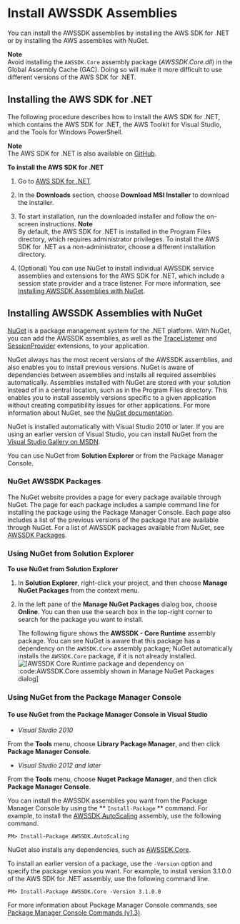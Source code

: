 # Install AWSSDK Assemblies<a name="net-dg-install-assemblies"></a>

You can install the AWSSDK assemblies by installing the AWS SDK for \.NET or by installing the AWS assemblies with NuGet\.

**Note**  
Avoid installing the `AWSSDK.Core` assembly package \(*AWSSDK\.Core\.dll*\) in the Global Assembly Cache \(GAC\)\. Doing so will make it more difficult to use different versions of the AWS SDK for \.NET\.

## Installing the AWS SDK for \.NET<a name="net-dg-install-net-sdk"></a>

The following procedure describes how to install the AWS SDK for \.NET, which contains the AWS SDK for \.NET, the AWS Toolkit for Visual Studio, and the Tools for Windows PowerShell\.

**Note**  
The AWS SDK for \.NET is also available on [GitHub](https://github.com/aws/aws-sdk-net)\.

**To install the AWS SDK for \.NET**

1. Go to [AWS SDK for \.NET](https://aws.amazon.com/sdk-for-net/)\.

1. In the **Downloads** section, choose **Download MSI Installer** to download the installer\.

1. To start installation, run the downloaded installer and follow the on\-screen instructions\.
**Note**  
By default, the AWS SDK for \.NET is installed in the Program Files directory, which requires administrator privileges\. To install the AWS SDK for \.NET as a non\-administrator, choose a different installation directory\.

1. \(Optional\) You can use NuGet to install individual AWSSDK service assemblies and extensions for the AWS SDK for \.NET, which include a session state provider and a trace listener\. For more information, see [Installing AWSSDK Assemblies with NuGet](#net-dg-nuget)\.

## Installing AWSSDK Assemblies with NuGet<a name="net-dg-nuget"></a>

 [NuGet](http://nuget.org/) is a package management system for the \.NET platform\. With NuGet, you can add the AWSSDK assemblies, as well as the [TraceListener](http://www.nuget.org/packages/AWS.TraceListener) and [SessionProvider](http://www.nuget.org/packages/AWS.SessionProvider) extensions, to your application\.

NuGet always has the most recent versions of the AWSSDK assemblies, and also enables you to install previous versions\. NuGet is aware of dependencies between assemblies and installs all required assemblies automatically\. Assemblies installed with NuGet are stored with your solution instead of in a central location, such as in the Program Files directory\. This enables you to install assembly versions specific to a given application without creating compatibility issues for other applications\. For more information about NuGet, see the [NuGet documentation](http://docs.nuget.org/)\.

NuGet is installed automatically with Visual Studio 2010 or later\. If you are using an earlier version of Visual Studio, you can install NuGet from the [Visual Studio Gallery on MSDN](http://visualstudiogallery.msdn.microsoft.com/27077b70-9dad-4c64-adcf-c7cf6bc9970c)\.

You can use NuGet from **Solution Explorer** or from the Package Manager Console\.

### NuGet AWSSDK Packages<a name="nuget-awssdk-packages"></a>

The NuGet website provides a page for every package available through NuGet\. The page for each package includes a sample command line for installing the package using the Package Manager Console\. Each page also includes a list of the previous versions of the package that are available through NuGet\. For a list of AWSSDK packages available from NuGet, see [AWSSDK Packages](http://www.nuget.org/profiles/awsdotnet)\.

### Using NuGet from Solution Explorer<a name="package-install-gui"></a>

**To use NuGet from Solution Explorer**

1. In **Solution Explorer**, right\-click your project, and then choose **Manage NuGet Packages** from the context menu\.

1. In the left pane of the **Manage NuGet Packages** dialog box, choose **Online**\. You can then use the search box in the top\-right corner to search for the package you want to install\.

   The following figure shows the **AWSSDK \- Core Runtime** assembly package\. You can see NuGet is aware that this package has a dependency on the `AWSSDK.Core` assembly package; NuGet automatically installs the `AWSSDK.Core` package, if it is not already installed\.  
![\[AWSSDK Core Runtime package and dependency on :code:`AWSSDK.Core` assembly shown in Manage NuGet Packages dialog\]](http://docs.aws.amazon.com/sdk-for-net/v3/developer-guide/images/nuget-install-vs-dlg.png)

### Using NuGet from the Package Manager Console<a name="package-install-cmd"></a>

#### To use NuGet from the Package Manager Console in Visual Studio<a name="w3aab7c13b9c15b3"></a>
+  *Visual Studio 2010* 

  From the **Tools** menu, choose **Library Package Manager**, and then click **Package Manager Console**\.
+  *Visual Studio 2012 and later* 

  From the **Tools** menu, choose **Nuget Package Manager**, and then click **Package Manager Console**\.

You can install the AWSSDK assemblies you want from the Package Manager Console by using the ** `Install-Package` ** command\. For example, to install the [AWSSDK\.AutoScaling](http://www.nuget.org/packages/AWSSDK.AutoScaling) assembly, use the following command\.

```
PM> Install-Package AWSSDK.AutoScaling
```

NuGet also installs any dependencies, such as [AWSSDK\.Core](http://www.nuget.org/packages/AWSSDK.Core)\.

To install an earlier version of a package, use the `-Version` option and specify the package version you want\. For example, to install version 3\.1\.0\.0 of the AWS SDK for \.NET assembly, use the following command line\.

```
PM> Install-Package AWSSDK.Core -Version 3.1.0.0
```

For more information about Package Manager Console commands, see [Package Manager Console Commands \(v1\.3\)](http://nuget.codeplex.com/wikipage?title=Package%20Manager%20Console%20Command%20Reference%20%28v1.3%29)\.